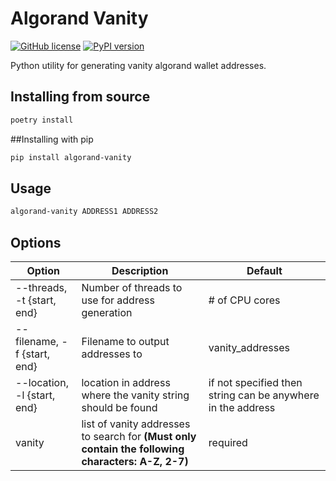# Algorand Vanity
[![GitHub license](https://img.shields.io/github/license/sithladyraven/algorand-vanity.svg?style=social)](https://github.com/sithladyraven/algorand-vanity/blob/master/LICENSE) [![PyPI version](https://badge.fury.io/py/algorand-vanity.svg)](https://badge.fury.io/py/algorand-vanity) 

Python utility for generating vanity algorand wallet addresses.

## Installing from source
```bash
poetry install
```

##Installing with pip
```bash
pip install algorand-vanity
```

## Usage
```bash
algorand-vanity ADDRESS1 ADDRESS2
```

## Options
Option | Description | Default
--- | --- | ---
--threads, -t {start, end} | Number of threads to use for address generation | # of CPU cores
--filename, -f {start, end} | Filename to output addresses to | vanity_addresses
--location, -l {start, end} | location in address where the vanity string should be found | if not specified then string can be anywhere in the address
vanity | list of vanity addresses to search for **(Must only contain the following characters: A-Z, 2-7)** | required

